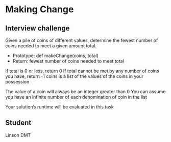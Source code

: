 # Making Change

## Interview challenge
Given a pile of coins of different values, determine the fewest number of 
coins needed to meet a given amount total.

- Prototype: def makeChange(coins, total)
- Return: fewest number of coins needed to meet total

If total is 0 or less, return 0
If total cannot be met by any number of coins you have, return -1
coins is a list of the values of the coins in your possession

The value of a coin will always be an integer greater than 0
You can assume you have an infinite number of each denomination of coin in the list

Your solution’s runtime will be evaluated in this task

## Student
Linson DMT
